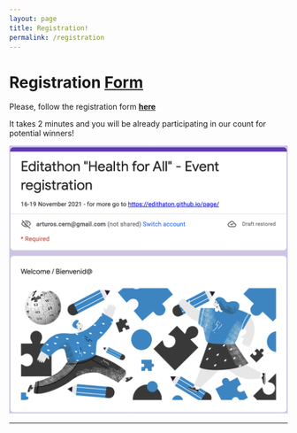 ```yaml
---
layout: page
title: Registration!
permalink: /registration
---
```


# Registration **[Form](https://forms.gle/71HnETqtuDGiXwok9)**
Please, follow the registration form **[here](https://forms.gle/71HnETqtuDGiXwok9)**

It takes 2 minutes and you will be already participating in our count for potential winners!

[![Google form](assets/img/google-form.png)](https://forms.gle/71HnETqtuDGiXwok9)

---

